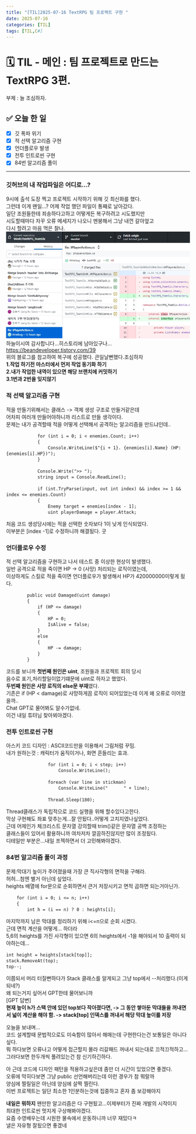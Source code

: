 ```yaml
---
title: "[TIL]2025-07-16 TextRPG 팀 프로젝트 구현 "
date: 2025-07-16
categories: [TIL]
tags: [TIL,C#]
---
```

# 🗓️ TIL - 메인 : 팀 프로젝트로 만드는 TextRPG 3편.  
부제 : 늘 조심하자.

## ✅ 오늘 한 일

- [X] 깃 폭파 위기
- [X] 적 선택 알고리즘 구현
- [X] 언더플로우 발생 
- [X] 전투 인트로씬 구현
- [X] 84번 알고리즘 풀이

---

### 깃허브의 내 작업파일은 어디로...?

9시에 출석 도장 찍고 프로젝트 시작하기 위해 깃 최신화를 했다.  
그런데 이게 왠일...? 어제 작업 했던 파일이 통쨰로 날아갔다.  
일단 조원들한테 죄송하다고하고 어떻게든 복구하려고 시도했지만  
시도할때마다 자꾸 오류 메세지가 나오니 멘붕해서 그냥 내껀 갈아엎고  
다시 할려고 마음 먹은 찰나.  
![문자열.jpg](assets/img/etc/history.jpg)
하늘이시여 감사합니다...히스토리에 남아있구나...  
https://beandeveloper.tistory.com/39  
위의 블로그를 참고하여 복구에 성공했다. 큰일날뻔했다.조심하자    
**1.작업 하기전 마스터에서 먼저 작업 동기화 하기**  
**2.내가 작업한 내역이 있으면 해당 브랜치에 커밋하기**  
**3.1번과 2번을 잊지않기**  

### 적 선택 알고리즘 구현

적을 만들기위해서는 클래스 -> 객체 생성 구조로 만들거같은데  
어차피 여러개 만들어야하니까 리스트로 만들 생각이다.  
문제는 내가 공격할때 적을 어떻게 선택해서 공격하는 알고리즘을 만드냐인데..
```
            for (int i = 0; i < enemies.Count; i++)
            {
                Console.WriteLine($"{i + 1}. {enemies[i].Name} (HP: {enemies[i].HP})");
            }

            Console.Write(">> ");
            string input = Console.ReadLine();

            if (int.TryParse(input, out int index) && index >= 1 && index <= enemies.Count)
            {
                Enemy target = enemies[index - 1];
                uint playerDamage = player.Attack;
```
처음 코드 생성당시에는 적을 선택한 숫자보다 1이 낮게 인식되었다.  
이부분은 [index -1]로 수정하니까 해결됬다. 굿  

### 언더플로우 수정

적 선택 알고리즘을 구현하고 나서 테스트 중 이상한 현상이 발생했다.  
일반 공격으로 적을 죽이면 HP -> 0 (사망) 처리되는 로직이였는데,  
이상하게도 스킬로 적을 죽이면 언더플로우가 발생해서 HP가 420000000이렇게 됬다.  
```
        public void Damaged(uint damage)
        {
            if (HP <= damage)
            {
                HP = 0;
                IsAlive = false;
            }
            else
            {
                HP -= damage;
            }
        }
```
코드를 보니까 **첫번째 원인은 uint**, 조원들과 프로젝트 회의 당시  
음수로 표기,처리할일이없기떄문에 uint로 하자고 했었다.  
**두번째 원인은 사망 로직의 else문 부재**였다.  
기존은 if (HP < damage)로 사망하게끔 로직이 되어있었는데 이게 왜 오류로 이어졌을까..  
Chat GPT로 물어봐도 알수가없네.  
이건 내일 튜텨님 찾아뵈야겠다.  

### 전투 인트로씬 구현

아스키 코드 디자인 : ASCII코드만을 이용해서 그림처럼 꾸밈.  
내가 원하는것 : 캐릭터가 움직이거나, 화면 흔들리는 효과.  
```
                for (int i = 0; i < step; i++)
                    Console.WriteLine();

                foreach (var line in stickman)
                    Console.WriteLine("      " + line);

                Thread.Sleep(180);
```
Thread클래스가 독립적으로 코드 실행을 위해 할수있다고한다.  
막상 구현해도 좌표 맞추는게...잘 안됬다..어떻게 고치지였나싶었다.  
근데 어제인가 체크리스트 문자열 강의할때 trim()같은 문자열 공백 조정하는  
클래스들이 있어서 활용하니까 여차저차 깔끔하진않지만 많이 조정됬다.  
디테일만 부분은...내일 프젝하면서 더 고민해봐야겠다.  

### 84번 알고리즘 풀이 과정

문제:막대기 높이가 주어졌을때 가장 큰 직사각형의 면적을 구해라.  
허허...첨엔 별거 아닌데 싶었다.  
heights 배열에 for문으로 순회하면서 큰거 저장시키고 면적 곱하면 되는거아닌가.  
```
    for (int i = 0; i <= n; i++)
    {
        int h = (i == n) ? 0 : heights[i];
```
마지막까지 남은 막대를 정리하기 위해 i<=n으로 순회 시켰다.  
근데 면적 계산을 어떻게... 하더라  
5,6의 heights를 가진 사각형이 있으면 6의 heights에서 -1을 해야되서 10 출력이 되야하는데...  
```
int height = heights[stack[top]];
stack.RemoveAt(top);
top--;
```
이쯤되서 머리 터질뻔하다가 Stack 클래스를 알게되고 그냥 top에서 --처리했다.(이게되네?)  
왜 되는거지 싶어서 GPT한테 물어보니까  
[GPT 답변]  
**현재 높이 h가 스택 안에 있던 top보다 작아졌다면,
-> 그 동안 쌓아둔 막대들을 꺼내면서 넓이 계산을 해야 함.
-> stack[top] 인덱스를 꺼내서 해당 막대 높이를 저장**  
  
오늘을 보내며...  
코드 설계할때 문법적으로도 미숙함이 많아서 해매는데 구현한다는건 보통일은 아니다 싶다.  
뭐 하다보면 오류나고 어떻게 접근할지 몰라 리갈패드 꺼내서 되는대로 끄적끄적하고...  
그러다보면 한두개씩 풀려있는건 참 신기하긴하다.  

아 근데 코드에 디자인 패턴을 적용하고싶은데 좀만 더 시간이 있었으면 좋겠다.  
오류에 막히다보면 그냥 public 선언해버리는데 이런 경우가 참 뭐랄까  
양심에 찔릴일은 아닌데 양심에 살짝 찔린다.  
이번 프로젝트는 일단 최소한 1인분하는것에 집중하고 혼자 좀 보강해야지  

**내일은 뭐하지**
왠만한 알고리즘은 다 구현됬고...이제부터가 진짜 개발의 시작이지  
최대한 인트로씬 멋지게 구상해봐야겠다.  
요즘 수영배우는데 시원한 물속에서 운동하니까 너무 재밌다ㅋ  
낼은 자유형 잘됬으면 좋겠네
